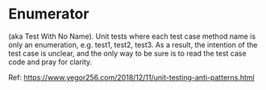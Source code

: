 # Enumerator

(aka Test With No Name). Unit tests where each test case method name is only an enumeration, e.g. test1, test2, test3. As a result, the intention of the test case is unclear, and the only way to be sure is to read the test case code and pray for clarity.

Ref: https://www.yegor256.com/2018/12/11/unit-testing-anti-patterns.html
